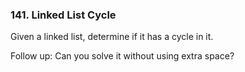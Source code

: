 ### 141. Linked List Cycle

Given a linked list, determine if it has a cycle in it.

Follow up:
Can you solve it without using extra space?